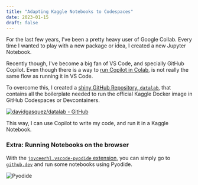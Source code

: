 ```yaml
---
title: "Adapting Kaggle Notebooks to Codespaces"
date: 2023-01-15
draft: false
---
```


For the last few years, I've been a pretty heavy user of Google Collab. Every time I wanted to play with a new package or idea, I created a new Jupyter Notebook.

Recently though, I've become a big fan of VS Code, and specially GitHub Copilot. Even though there is a way to [run Copilot in Colab](https://copilot.naklecha.com/), is not really the same flow as running it in VS Code.

To overcome this, I created a [shiny GitHub Repository, `datalab`](https://github.com/davidgasquez/datalab), that contains all the boilerplate needed to run the official Kaggle Docker image in GitHub Codespaces or Devcontainers.

[![davidgasquez/datalab - GitHub](https://gh-card.dev/repos/davidgasquez/datalab.svg)](https://github.com/davidgasquez/datalab)

This way, I can use Copilot to write my code, and run it in a Kaggle Notebook.

### Extra: Running Notebooks on the browser

With the [`joyceerhl.vscode-pyodide` extension](https://marketplace.visualstudio.com/items?itemName=joyceerhl.vscode-pyodide), you can simply go to [`github.dev`](https://github.dev/davidgasquez/datalab/blob/main/notebooks/2023-03-14-Pyodide.ipynb) and run some notebooks using Pyodide.

![Pyodide](https://user-images.githubusercontent.com/1682202/225039651-0dcf1fdb-3ebb-4640-9ecd-d7fb81ade9bb.png)
